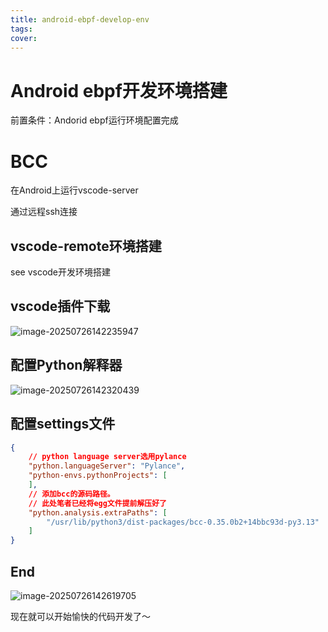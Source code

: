 ```yaml
---
title: android-ebpf-develop-env
tags:
cover:
---
```


# Android ebpf开发环境搭建

前置条件：Andorid ebpf运行环境配置完成



# BCC

在Android上运行vscode-server

通过远程ssh连接

## vscode-remote环境搭建



see vscode开发环境搭建



## vscode插件下载



![image-20250726142235947](https://typora-blog-picture.oss-cn-chengdu.aliyuncs.com/blog/image-20250726142235947.png)



## 配置Python解释器



![image-20250726142320439](https://typora-blog-picture.oss-cn-chengdu.aliyuncs.com/blog/image-20250726142320439.png)



## 配置settings文件



``` json
{
    // python language server选用pylance
    "python.languageServer": "Pylance",
    "python-envs.pythonProjects": [
    ],
    // 添加bcc的源码路径。
    // 此处笔者已经将egg文件提前解压好了
    "python.analysis.extraPaths": [
        "/usr/lib/python3/dist-packages/bcc-0.35.0b2+14bbc93d-py3.13"
    ]
}
```



## End

![image-20250726142619705](https://typora-blog-picture.oss-cn-chengdu.aliyuncs.com/blog/image-20250726142619705.png)

现在就可以开始愉快的代码开发了～
